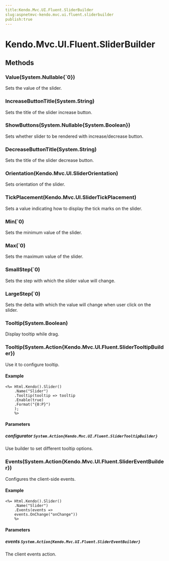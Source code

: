 ```yaml
---
title:Kendo.Mvc.UI.Fluent.SliderBuilder
slug:aspnetmvc-kendo.mvc.ui.fluent.sliderbuilder
publish:true
---
```


# Kendo.Mvc.UI.Fluent.SliderBuilder

## Methods

### Value(System.Nullable{`0})
Sets the value of the slider.

### IncreaseButtonTitle(System.String)
Sets the title of the slider increase button.

### ShowButtons(System.Nullable{System.Boolean})
Sets whether slider to be rendered with increase/decrease button.

### DecreaseButtonTitle(System.String)
Sets the title of the slider decrease button.

### Orientation(Kendo.Mvc.UI.SliderOrientation)
Sets orientation of the slider.

### TickPlacement(Kendo.Mvc.UI.SliderTickPlacement)
Sets a value indicating how to display the tick marks on the slider.

### Min(`0)
Sets the minimum value of the slider.

### Max(`0)
Sets the maximum value of the slider.

### SmallStep(`0)
Sets the step with which the slider value will change.

### LargeStep(`0)
Sets the delta with which the value will change when user click on the slider.

### Tooltip(System.Boolean)
Display tooltip while drag.

### Tooltip(System.Action{Kendo.Mvc.UI.Fluent.SliderTooltipBuilder})
Use it to configure tooltip.

#### Example
    <%= Html.Kendo().Slider()
        .Name("Slider")
        .Tooltip(tooltip => tooltip
        .Enable(true)
        .Format("{0:P}")
        );
        %>

#### Parameters

##### configurator `System.Action{Kendo.Mvc.UI.Fluent.SliderTooltipBuilder}`
Use builder to set different tooltip options.

### Events(System.Action{Kendo.Mvc.UI.Fluent.SliderEventBuilder})
Configures the client-side events.

#### Example
    <%= Html.Kendo().Slider()
        .Name("Slider")
        .Events(events =>
        events.OnChange("onChange"))
        %>

#### Parameters

##### events `System.Action{Kendo.Mvc.UI.Fluent.SliderEventBuilder}`
The client events action.